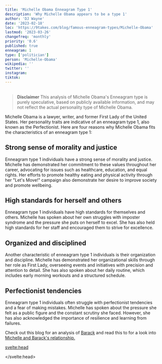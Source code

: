 ```yaml
---
title: 'Michelle Obama Enneagram Type 1'
description: 'Why Michelle Obama appears to be a type 1'
author: 'DJ Wayne'
date: '2023-02-18'
loc: 'https://9takes.com/blog/famous-enneagram-types/Michelle-Obama'
lastmod: '2023-03-26'
changefreq: 'monthly'
priority: '0.6'
published: true
enneagram: 1
type: ['politician']
person: 'Michelle-Obama'
wikipedia: ''
twitter: ''
instagram:
tiktok:
---
```


<script>
	import  PopCard  from "../../../lib/components/atoms/PopCard.svelte";
</script>
<div
	style="display: flex;
    justify-content: center;
    margin: 1rem 0;
	"
>
	<PopCard
		image={`/types/1s/${'Michelle-Obama'}.webp`}
		showIcon={false}
		displayText="Michelle Obama"
		subtext=""
	/>
</div>

> **Disclaimer** This analysis of Michelle Obama's Enneagram type is purely speculative, based on publicly available information, and may not reflect the actual personality type of Michelle Obama.

<p class="firstLetter">Michelle Obama is a lawyer, writer, and former First Lady of the United States. Her personality traits are indicative of an enneagram type 1, also known as the Perfectionist. Here are four reasons why Michelle Obama fits the characteristics of an enneagram type 1:</p>

## Strong sense of morality and justice

Enneagram type 1 individuals have a strong sense of morality and justice. Michelle has demonstrated her commitment to these values throughout her career, advocating for issues such as healthcare, education, and equal rights. Her efforts to promote healthy eating and physical activity through her "Let's Move!" campaign also demonstrate her desire to improve society and promote wellbeing.

## High standards for herself and others

Enneagram type 1 individuals have high standards for themselves and others. Michelle has spoken about her own struggles with imposter syndrome and the pressure she puts on herself to excel. She has also held high standards for her staff and encouraged them to strive for excellence.

## Organized and disciplined

Another characteristic of enneagram type 1 individuals is their organization and discipline. Michelle has demonstrated her organizational skills through her role as First Lady, overseeing events and initiatives with precision and attention to detail. She has also spoken about her daily routine, which includes early morning workouts and a structured schedule.

## Perfectionist tendencies

Enneagram type 1 individuals often struggle with perfectionist tendencies and a fear of making mistakes. Michelle has spoken about the pressure she felt as a public figure and the constant scrutiny she faced. However, she has also acknowledged the importance of resilience and learning from failures.

Check out this blog for an analysis of <a href="/blog/famous-enneagram-types/Barack-Obama">Barack</a> and read this to for a look into <a href="https://www.truity.com/blog/what-obamas-can-teach-us-about-type-1type-9-enneagram-couple" target="_blank">Michelle and Barack's relationship.</a>

<svelte:head>

</svelte:head>
